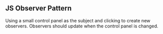 JS Observer Pattern
------------------

Using a small control panel as the subject and clicking to create new observers. Observers should update when the control panel is changed.
